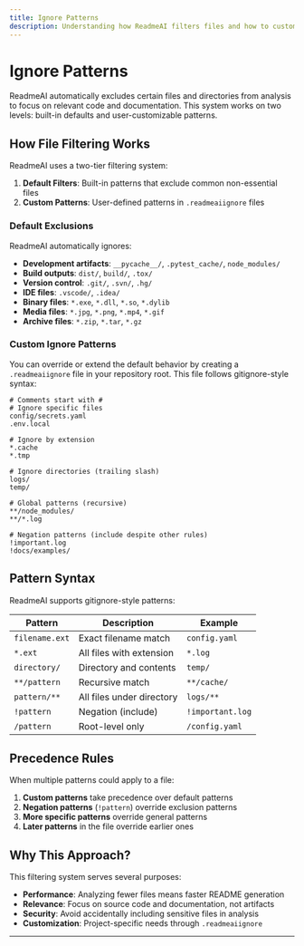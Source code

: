 ```yaml
---
title: Ignore Patterns
description: Understanding how ReadmeAI filters files and how to customize file exclusion patterns.
---
```


# Ignore Patterns

ReadmeAI automatically excludes certain files and directories from analysis to focus on relevant code and documentation. This system works on two levels: built-in defaults and user-customizable patterns.

## How File Filtering Works

ReadmeAI uses a two-tier filtering system:

1. **Default Filters**: Built-in patterns that exclude common non-essential files
2. **Custom Patterns**: User-defined patterns in `.readmeaiignore` files

### Default Exclusions

ReadmeAI automatically ignores:

- **Development artifacts**: `__pycache__/`, `.pytest_cache/`, `node_modules/`
- **Build outputs**: `dist/`, `build/`, `.tox/`
- **Version control**: `.git/`, `.svn/`, `.hg/`
- **IDE files**: `.vscode/`, `.idea/`
- **Binary files**: `*.exe`, `*.dll`, `*.so`, `*.dylib`
- **Media files**: `*.jpg`, `*.png`, `*.mp4`, `*.gif`
- **Archive files**: `*.zip`, `*.tar`, `*.gz`

### Custom Ignore Patterns

You can override or extend the default behavior by creating a `.readmeaiignore` file in your repository root. This file follows gitignore-style syntax:

```text
# Comments start with #
# Ignore specific files
config/secrets.yaml
.env.local

# Ignore by extension
*.cache
*.tmp

# Ignore directories (trailing slash)
logs/
temp/

# Global patterns (recursive)
**/node_modules/
**/*.log

# Negation patterns (include despite other rules)
!important.log
!docs/examples/
```

## Pattern Syntax

ReadmeAI supports gitignore-style patterns:

| Pattern | Description | Example |
|---------|-------------|---------|
| `filename.ext` | Exact filename match | `config.yaml` |
| `*.ext` | All files with extension | `*.log` |
| `directory/` | Directory and contents | `temp/` |
| `**/pattern` | Recursive match | `**/cache/` |
| `pattern/**` | All files under directory | `logs/**` |
| `!pattern` | Negation (include) | `!important.log` |
| `/pattern` | Root-level only | `/config.yaml` |

## Precedence Rules

When multiple patterns could apply to a file:

1. **Custom patterns** take precedence over default patterns
2. **Negation patterns** (`!pattern`) override exclusion patterns
3. **More specific patterns** override general patterns
4. **Later patterns** in the file override earlier ones

## Why This Approach?

This filtering system serves several purposes:

- **Performance**: Analyzing fewer files means faster README generation
- **Relevance**: Focus on source code and documentation, not artifacts
- **Security**: Avoid accidentally including sensitive files in analysis
- **Customization**: Project-specific needs through `.readmeaiignore`

---
